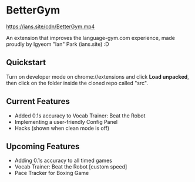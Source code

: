 # BetterGym

https://ians.site/cdn/BetterGym.mp4

An extension that improves the language-gym.com experience, made proudly by Igyeom "Ian" Park (ians.site) :D

## Quickstart
Turn on developer mode on chrome://extensions and click **Load unpacked**, then click on the folder inside the cloned repo called "src".

## Current Features
- Added 0.1s accuracy to Vocab Trainer: Beat the Robot
- Implementing a user-friendly Config Panel
- Hacks (shown when clean mode is off)

## Upcoming Features
- Adding 0.1s accuracy to all timed games
- Vocab Trainer: Beat the Robot [custom speed]
- Pace Tracker for Boxing Game
